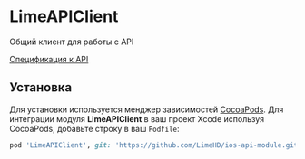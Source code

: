 # LimeAPIClient

Общий клиент для работы с API

[Спецификация к API](https://github.com/LimeHD/specs)

## Установка

Для установки используется менджер зависимостей [CocoaPods](https://cocoapods.org/). Для интеграции модуля **LimeAPIClient** в ваш проект Xcode используя CocoaPods, добавьте строку в ваш  `Podfile`:

``` ruby
pod 'LimeAPIClient', git: 'https://github.com/LimeHD/ios-api-module.git'
```
